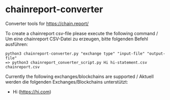 # chainreport-converter
Converter tools for <https://chain.report/>

To create a chainreport csv-file please execute the following command / 
Um eine chainreport CSV-Datei zu erzeugen, bitte folgenden Befehl ausführen:

    python3 chainreport-converter.py "exchange type" "input-file" "output-file"
    => python3 chainreport_converter_script.py Hi hi-statement.csv chainreport.csv


Currently the following exchanges/blockchains are supported / 
Aktuell werden die folgenden Exchanges/Blockchains unterstützt:

- Hi (<https://hi.com>)
